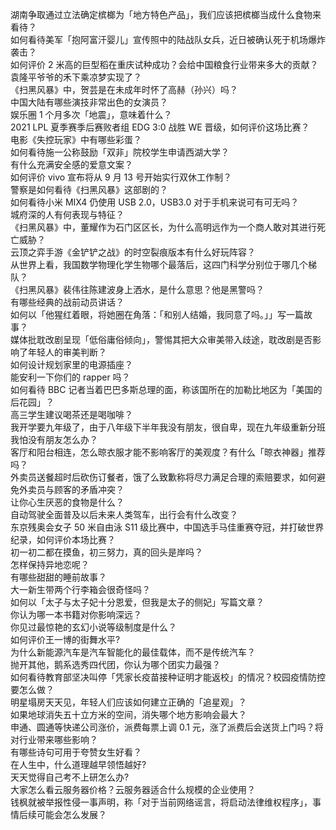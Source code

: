 湖南争取通过立法确定槟榔为「地方特色产品」，我们应该把槟榔当成什么食物来看待？  
如何看待美军「抱阿富汗婴儿」宣传照中的陆战队女兵，近日被确认死于机场爆炸袭击？  
如何评价 2 米高的巨型稻在重庆试种成功？会给中国粮食行业带来多大的贡献？袁隆平爷爷的禾下乘凉梦实现了？  
《扫黑风暴》中，贺芸是在未成年时怀了高赫（孙兴）吗？  
中国大陆有哪些演技非常出色的女演员？  
娱乐圈 1 个月多次「地震」，意味着什么？  
2021 LPL 夏季赛季后赛败者组 EDG 3:0 战胜 WE 晋级，如何评价这场比赛？  
电影《失控玩家》中有哪些彩蛋？  
如何看待施一公称鼓励「双非」院校学生申请西湖大学？  
有什么充满安全感的爱意文案？  
如何评价 vivo 宣布将从 9 月 13 号开始实行双休工作制？  
警察是如何看待《扫黑风暴》这部剧的？  
如何看待小米 MIX4 仍使用 USB 2.0，USB3.0 对于手机来说可有可无吗？  
城府深的人有何表现与特征？  
《扫黑风暴》中，董耀作为石门区区长，为什么高明远作为一个商人敢对其进行死亡威胁？  
云顶之弈手游《金铲铲之战》的时空裂痕版本有什么好玩阵容？  
从世界上看，我国数学物理化学生物哪个最落后，这四门科学分别位于哪几个梯队？  
《扫黑风暴》裴伟往陈建波身上洒水，是什么意思？他是黑警吗？  
有哪些经典的战前动员讲话？  
如何以「他猩红着眼，将她圈在角落：「和别人结婚，我同意了吗。」」写一篇故事？  
媒体批耽改剧呈现「低俗庸俗倾向」，警惕其把大众审美带入歧途，耽改剧是否影响了年轻人的审美判断？  
如何设计规划家里的电源插座？  
能安利一下你们的 rapper 吗？  
如何看待 BBC 记者当着巴巴多斯总理的面，称该国所在的加勒比地区为「美国的后花园」？  
高三学生建议喝茶还是喝咖啡？  
我开学要九年级了，由于八年级下半年我没有朋友，很自卑，现在九年级重新分班我怕没有朋友怎么办？  
客厅和阳台相连，怎么晾衣服才能不影响客厅的美观度？有什么「晾衣神器」推荐吗？  
外卖员送餐超时后砍伤订餐者，饿了么致歉称将尽力满足合理的索赔要求，如何避免外卖员与顾客的矛盾冲突？  
让你心生厌恶的食物是什么？  
自动驾驶全面普及以后未来人类驾车，出行会有什么改变？  
东京残奥会女子 50 米自由泳 S11 级比赛中，中国选手马佳重赛夺冠，并打破世界纪录，如何评价本场比赛？  
初一初二都在摸鱼，初三努力，真的回头是岸吗？  
怎样保持异地恋呢？  
有哪些甜甜的睡前故事？  
大一新生带两个行李箱会很奇怪吗？  
如何以「太子与太子妃十分恩爱，但我是太子的侧妃」写篇文章？  
你认为哪一本书籍对你影响深远？  
你见过最惊艳的玄幻小说等级制度是什么？  
如何评价王一博的街舞水平?  
为什么新能源汽车是汽车智能化的最佳载体，而不是传统汽车？  
抛开其他，鹅系选秀四代团，你认为哪个团实力最强？  
如何看待教育部坚决叫停「凭家长疫苗接种证明才能返校」的情况？校园疫情防控要怎么做？  
明星塌房天天见，年轻人们应该如何建立正确的「追星观」？  
如果地球消失五十立方米的空间，消失哪个地方影响会最大？  
申通、圆通等快递公司涨价，派费每票上调 0.1 元，涨了派费后会送货上门吗？将对行业带来哪些影响？  
有哪些诗句可用于夸赞女生好看？  
在人生中，什么道理越早领悟越好?  
天天觉得自己考不上研怎么办?  
大家怎么看云服务器价格？云服务器适合什么规模的企业使用？  
钱枫就被举报性侵一事声明，称「对于当前网络谣言，将启动法律维权程序」，事情后续可能会怎么发展？  
